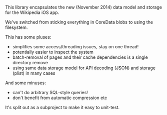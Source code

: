 This library encapsulates the new (November 2014) data model
and storage for the Wikipedia iOS app.

We've switched from sticking everything in CoreData blobs to
using the filesystem.

This has some pluses:
* simplifies some access/threading issues, stay on one thread!
* potentially easier to inspect the system
* batch-removal of pages and their cache dependencies is a single directory remove
* using same data storage model for API decoding (JSON) and storage (plist) in many cases

And some minuses:
* can't do arbitrary SQL-style queries!
* don't benefit from automatic compression etc

It's split out as a subproject to make it easy to unit-test.
